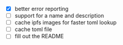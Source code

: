 - [x] better error reporting
- [ ] support for a name and description
- [ ] cache ipfs images for faster toml lookup
- [ ] cache toml file
- [ ] fill out the README
